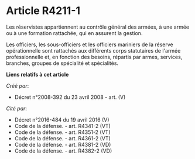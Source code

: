 # Article R4211-1

Les réservistes appartiennent au contrôle général des armées, à une armée ou à une formation rattachée, qui en assurent la
gestion.

Les officiers, les sous-officiers et les officiers mariniers de la réserve opérationnelle sont rattachés aux différents corps
statutaires de l'armée professionnelle et, en fonction des besoins, répartis par armes, services, branches, groupes de
spécialité et spécialités.

**Liens relatifs à cet article**

_Créé par_:

  - Décret n°2008-392 du 23 avril 2008 - art. (V)

_Cité par_:

  - Décret n°2016-484 du 19 avril 2016 (V)
  - Code de la défense. - art. R4341-2 (VT)
  - Code de la défense. - art. R4351-2 (VT)
  - Code de la défense. - art. R4361-2 (VT)
  - Code de la défense. - art. R4381-2 (VD)
  - Code de la défense. - art. R4382-2 (VD)
